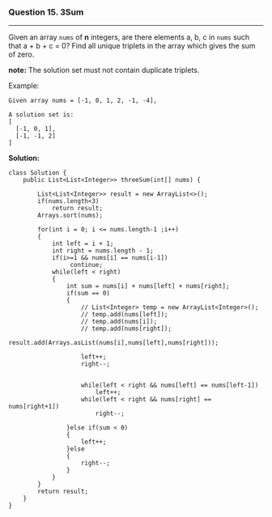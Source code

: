###  Question 15. 3Sum
---
Given an array ``nums`` of **n** integers, are there elements a, b, c in ``nums`` such that a + b + c = 0? Find all unique triplets in the array which gives the sum of zero.

**note:** The solution set must not contain duplicate triplets.

Example:

```
Given array nums = [-1, 0, 1, 2, -1, -4],

A solution set is:
[
  [-1, 0, 1],
  [-1, -1, 2]
]
```



**Solution:**

```
class Solution {
    public List<List<Integer>> threeSum(int[] nums) {
        
        List<List<Integer>> result = new ArrayList<>();
        if(nums.length<3)
            return result;
        Arrays.sort(nums);
        
        for(int i = 0; i <= nums.length-1 ;i++)
        {
            int left = i + 1;
            int right = nums.length - 1;
            if(i>=1 && nums[i] == nums[i-1])
                 continue;
            while(left < right)
            {
                int sum = nums[i] + nums[left] + nums[right];
                if(sum == 0)
                {
                    // List<Integer> temp = new ArrayList<Integer>();
                    // temp.add(nums[left]);
                    // temp.add(nums[i]);
                    // temp.add(nums[right]);
                    result.add(Arrays.asList(nums[i],nums[left],nums[right]));
                    
                    left++;
                    right--;
                    
                    
                    while(left < right && nums[left] == nums[left-1])
                        left++;
                    while(left < right && nums[right] == nums[right+1])
                        right--;
                    
                }else if(sum < 0)
                {
                    left++;
                }else
                {
                    right--;
                }
            }
        }
        return result;  
    }
}
```